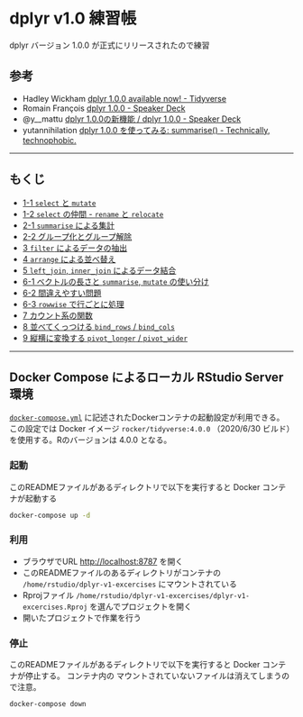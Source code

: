 dplyr v1.0 練習帳
==========

dplyr バージョン 1.0.0 が正式にリリースされたので練習

## 参考

- Hadley Wickham [dplyr 1.0.0 available now! - Tidyverse](https://www.tidyverse.org/blog/2020/06/dplyr-1-0-0/)
- Romain François [dplyr 1.0.0 - Speaker Deck](https://speakerdeck.com/romainfrancois/dplyr-1-dot-0-0)
- @y__mattu [dplyr 1.0.0の新機能 / dplyr 1.0.0 - Speaker Deck](https://speakerdeck.com/y__mattu/dplyr-1-dot-0-0)
- yutannihilation [dplyr 1.0.0 を使ってみる: summarise() - Technically, technophobic.](https://notchained.hatenablog.com/entry/2020/06/28/134109)

---

## もくじ

- [1-1 `select` と `mutate`](01-1.md)
- [1-2 `select` の仲間 - `rename` と `relocate`](01-2.md)
- [2-1 `summarise` による集計](02-1.md)
- [2-2 グループ化とグループ解除](02-2.md)
- [3 `filter` によるデータの抽出](03.md)
- [4 `arrange` による並べ替え](04.md)
- [5 `left_join`, `inner_join` によるデータ結合](05.md)
- [6-1 ベクトルの長さと `summarise`, `mutate` の使い分け](06-1.md)
- [6-2 間違えやすい問題](06-2.md)
- [6-3 `rowwise` で行ごとに処理](06-3.md)
- [7 カウント系の関数](07.md)
- [8 並べてくっつける `bind_rows` / `bind_cols`](08.md)
- [9 縦横に変換する `pivot_longer` / `pivot_wider`](09.md)

---

## Docker Compose によるローカル RStudio Server 環境

[`docker-compose.yml`](docker-compose.yml) に記述されたDockerコンテナの起動設定が利用できる。
この設定では Docker イメージ `rocker/tidyverse:4.0.0` （2020/6/30 ビルド）を使用する。Rのバージョンは 4.0.0 となる。

### 起動

このREADMEファイルがあるディレクトリで以下を実行すると Docker コンテナが起動する

```sh
docker-compose up -d
```

### 利用

- ブラウザでURL <http://localhost:8787> を開く
- このREADMEファイルのあるディレクトリがコンテナの `/home/rstudio/dplyr-v1-excercises` にマウントされている
- Rprojファイル `/home/rstudio/dplyr-v1-excercises/dplyr-v1-excercises.Rproj` を選んでプロジェクトを開く
- 開いたプロジェクトで作業を行う

### 停止

このREADMEファイルがあるディレクトリで以下を実行すると Docker コンテナが停止する。
コンテナ内の マウントされていないファイルは消えてしまうので注意。

```sh
docker-compose down
```
